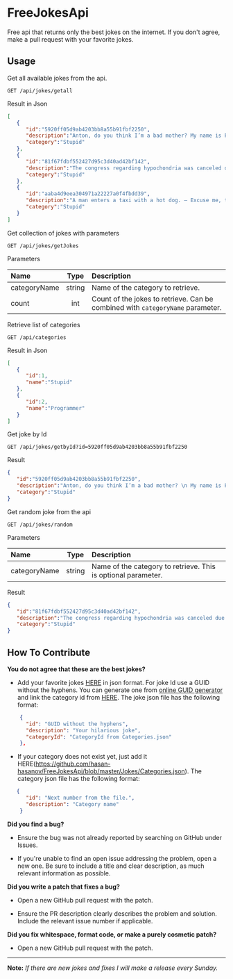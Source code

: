 # FreeJokesApi
Free api that returns only the best jokes on the internet. If you don't agree, make a pull request with your favorite jokes.

## Usage

Get all available jokes from the api.

```
GET /api/jokes/getall
```
Result in Json

```json
[  
   {  
      "id":"5920ff05d9ab4203bb8a55b91fbf2250",
      "description":"Anton, do you think I’m a bad mother? My name is Paul.",
      "category":"Stupid"
   },
   {  
      "id":"81f67fdbf552427d95c3d40ad42bf142",
      "description":"The congress regarding hypochondria was canceled due to illness.",
      "category":"Stupid"
   },
   {  
      "id":"aaba4d9eea304971a22227a0f4fbdd39",
      "description":"A man enters a taxi with a hot dog. – Excuse me, this is not a restaurant! – I know. That’s why I brought my own food!",
      "category":"Stupid"
   }
]
```

Get collection of jokes with parameters

```
GET /api/jokes/getJokes
```

Parameters

| Name          | Type          | Description  |
| :-------------|:-------------:| :-----------------------------------------------------------------------------|
| categoryName  | string        | Name of the category to retrieve.                                             |
| count         | int           | Count of the jokes to retrieve. Can be combined with `categoryName` parameter.|

Retrieve list of categories

```
GET /api/categories
```

Result in Json

```json
[  
   {  
      "id":1,
      "name":"Stupid"
   },
   {  
      "id":2,
      "name":"Programmer"
   }
]
```
Get joke by Id

```
GET /api/jokes/getbyId?id=5920ff05d9ab4203bb8a55b91fbf2250
```
Result

```json
{  
   "id":"5920ff05d9ab4203bb8a55b91fbf2250",
   "description":"Anton, do you think I’m a bad mother? \n My name is Paul.",
   "category":"Stupid"
}
```

Get random joke from the api

```
GET /api/jokes/random
```

Parameters

| Name          | Type          | Description  |
| :-------------|:-------------:| :-----------------------------------------------------------------------------|
| categoryName  | string        | Name of the category to retrieve. This is optional parameter.                 |

Result

```json
{  
   "id":"81f67fdbf552427d95c3d40ad42bf142",
   "description":"The congress regarding hypochondria was canceled due to illness.",
   "category":"Stupid"
}
```

## How To Contribute

**You do not agree that these are the best jokes?**

* Add your favorite jokes [HERE](https://github.com/hasan-hasanov/FreeJokesApi/blob/master/Jokes/Jokes.json) in json format. For joke Id use a GUID without the hyphens. You can generate one from [online GUID generator](https://www.guidgenerator.com/online-guid-generator.aspx) and link the category id from [HERE](https://github.com/hasan-hasanov/FreeJokesApi/blob/master/Jokes/Categories.json). 
The joke json file has the following format:

```json
    {
      "id": "GUID without the hyphens",
      "description": "Your hilarious joke",
      "categoryId": "CategoryId from Categories.json"
    },
```

* If your category does not exist yet, just add it HERE(https://github.com/hasan-hasanov/FreeJokesApi/blob/master/Jokes/Categories.json).
The category json file has the following format:

```json
   {
      "id": "Next number from the file.",
      "description": "Category name"
    }
```

**Did you find a bug?**

* Ensure the bug was not already reported by searching on GitHub under Issues.

* If you're unable to find an open issue addressing the problem, open a new one. Be sure to include a title and clear description, as much relevant information as possible.

**Did you write a patch that fixes a bug?**

* Open a new GitHub pull request with the patch.

* Ensure the PR description clearly describes the problem and solution. Include the relevant issue number if applicable.

**Did you fix whitespace, format code, or make a purely cosmetic patch?**

* Open a new GitHub pull request with the patch.

- - - -

**Note:** _If there are new jokes and fixes I will make a release every Sunday._

